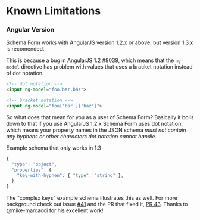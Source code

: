 Known Limitations
=================

### Angular Version
Schema Form works with AngularJS version 1.2.x or above, but version 1.3.x is recomended.

This is because a bug in AngularJS 1.2 [#8039](https://github.com/angular/angular.js/issues/8039),
which means that the ```ng-model``` directive has problem with values that uses a bracket notation instead of dot notation.
```html
<!-- dot notation -->
<input ng-model="foo.bar.baz">

<!-- bracket notation -->
<input ng-model="foo['bar']['baz']">
```

So what does that mean for you as a user of Schema Form? Basically it boils down to that if you use AngularJS 1.2.x
Schema Form uses dot notation, which means your property names in the JSON schema *must not contain any hyphens or other
characters dot notation cannot handle*.

Example schema that only works in 1.3
```javascript
{
  "type": "object",
  "properties": {
    "key-with-hyphen": { "type": "string" },
  }
}
```

The "complex keys" example schema illustrates this as well.
For more background check out issue [#41](https://github.com/Textalk/angular-schema-form/issues/41) and the PR that fixed
it, [PR 43](https://github.com/Textalk/angular-schema-form/pull/43). Thanks to @mike-marcacci for his excellent work!
